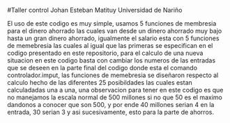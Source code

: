 #Taller control
Johan Esteban Matituy 
Universidad de Nariño

El uso de este codigo es muy simple, usamos 5 funciones de membresia para el dinero ahorrado las cuales van desde un dinero ahorrado muy bajo hasta un gran dinero ahorrado, igualmente el salario esta con 5 funciones de memebresia las cuales al igual que las primeras se especifican en el codigo presentado en este repositorio, para el calculo de una nueva situacion en este codigo basta con cambiar los numeros de las entradas que se deseen en la parte final del codigo donde esta el comando controlador.imput, las funciones de memebresia se diseñaron respecto al calculo hecho de las diferentes 25 posibildades las cuales estan calculadadas una a una, una observacion para tener en este codigo es que no manejamos la escala normal de 500 millones si no que 50 es el maximo dandonos a conocer que son 500, y por ende 40 millones serian 4 en la entrada, 30 serian 3 y asi sucesivamente, esto para la parte de ahorros.
